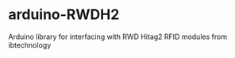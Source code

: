 arduino-RWDH2
=============

Arduino library for interfacing with RWD Hitag2 RFID modules from ibtechnology
